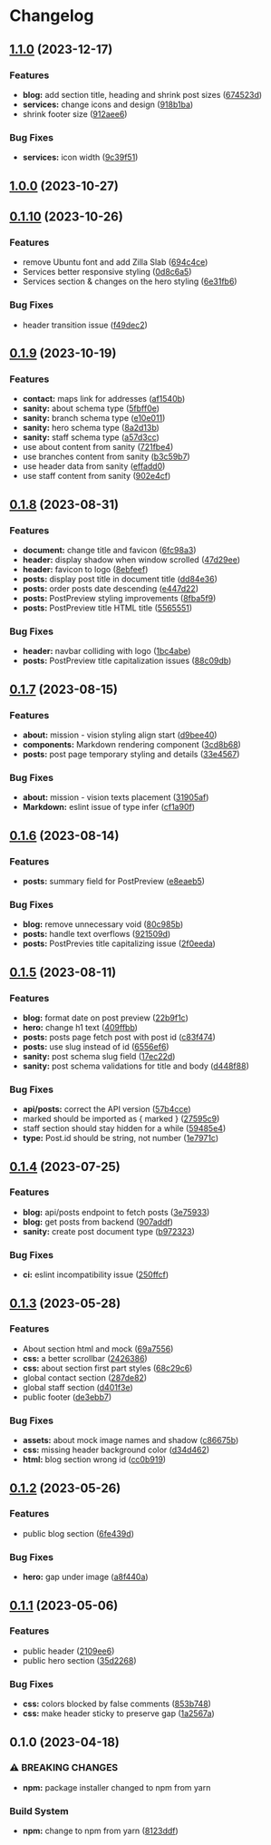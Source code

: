 # Changelog

## [1.1.0](https://github.com/huseyin-ozkan/ozkan-musavirlik/compare/v1.0.0...v1.1.0) (2023-12-17)


### Features

* **blog:** add section title, heading and shrink post sizes ([674523d](https://github.com/huseyin-ozkan/ozkan-musavirlik/commit/674523da9351579933b63f6e769e7280d25f428a))
* **services:** change icons and design ([918b1ba](https://github.com/huseyin-ozkan/ozkan-musavirlik/commit/918b1ba75de572d6857359eff5f995d16766b9c7))
* shrink footer size ([912aee6](https://github.com/huseyin-ozkan/ozkan-musavirlik/commit/912aee6efec75b4058a304b0469fbbb7c314f54b))


### Bug Fixes

* **services:** icon width ([9c39f51](https://github.com/huseyin-ozkan/ozkan-musavirlik/commit/9c39f51e62418ba5bf59ea593904589e7b669008))

## [1.0.0](https://github.com/huseyin-ozkan/ozkan-musavirlik/compare/v0.1.10...v1.0.0) (2023-10-27)

## [0.1.10](https://github.com/huseyin-ozkan/ozkan-musavirlik/compare/v0.1.9...v0.1.10) (2023-10-26)


### Features

* remove Ubuntu font and add Zilla Slab ([694c4ce](https://github.com/huseyin-ozkan/ozkan-musavirlik/commit/694c4ce132cd220842e399c6d8065018ad1b17f3))
* Services better responsive styling ([0d8c6a5](https://github.com/huseyin-ozkan/ozkan-musavirlik/commit/0d8c6a5aae540ebed5b9b581625d8e4f816e5736))
* Services section & changes on the hero styling ([6e31fb6](https://github.com/huseyin-ozkan/ozkan-musavirlik/commit/6e31fb61b9cbbef06b8934ae9fe1c4678a211071))


### Bug Fixes

* header transition issue ([f49dec2](https://github.com/huseyin-ozkan/ozkan-musavirlik/commit/f49dec26798183e9ea313de239c8fc0d4da737d0))

## [0.1.9](https://github.com/huseyin-ozkan/ozkan-musavirlik/compare/v0.1.8...v0.1.9) (2023-10-19)


### Features

* **contact:** maps link for addresses ([af1540b](https://github.com/huseyin-ozkan/ozkan-musavirlik/commit/af1540b72bcaadb915693aa470ffb4e86b4ca1c0))
* **sanity:** about schema type ([5fbff0e](https://github.com/huseyin-ozkan/ozkan-musavirlik/commit/5fbff0ea9f9ffba0787f3b276a117ffa227f5811))
* **sanity:** branch schema type ([e10e011](https://github.com/huseyin-ozkan/ozkan-musavirlik/commit/e10e011052efc94967ad92032af7666047b851e0))
* **sanity:** hero schema type ([8a2d13b](https://github.com/huseyin-ozkan/ozkan-musavirlik/commit/8a2d13b2754ded4c41d6ccbb0cf4cfdbe9a33cc8))
* **sanity:** staff schema type ([a57d3cc](https://github.com/huseyin-ozkan/ozkan-musavirlik/commit/a57d3ccbf17ba9dfa94c22ecc9b306b499591e92))
* use about content from sanity ([721fbe4](https://github.com/huseyin-ozkan/ozkan-musavirlik/commit/721fbe4572c2b5fe6ba552980b31f98098660afd))
* use branches content from sanity ([b3c59b7](https://github.com/huseyin-ozkan/ozkan-musavirlik/commit/b3c59b7b3dc493db91349ef98e1d4d2ca65761f9))
* use header data from sanity ([effadd0](https://github.com/huseyin-ozkan/ozkan-musavirlik/commit/effadd053044bcb9cfc97ca9e504249d8f448881))
* use staff content from sanity ([902e4cf](https://github.com/huseyin-ozkan/ozkan-musavirlik/commit/902e4cfbec747d39ad66457bca75460f895d8d49))

## [0.1.8](https://github.com/huseyin-ozkan/ozkan-musavirlik/compare/v0.1.7...v0.1.8) (2023-08-31)


### Features

* **document:** change title and favicon ([6fc98a3](https://github.com/huseyin-ozkan/ozkan-musavirlik/commit/6fc98a3e956b9f6d7679f1137fc98d9eb6593a3b))
* **header:** display shadow when window scrolled ([47d29ee](https://github.com/huseyin-ozkan/ozkan-musavirlik/commit/47d29ee41da39d295d0f51747be5a8f656f7690e))
* **header:** favicon to logo ([8ebfeef](https://github.com/huseyin-ozkan/ozkan-musavirlik/commit/8ebfeeffd644206118b4bbad6e1fadc9dc203665))
* **posts:** display post title in document title ([dd84e36](https://github.com/huseyin-ozkan/ozkan-musavirlik/commit/dd84e36ac0d895a03d9f4be55c11271a9a116733))
* **posts:** order posts date descending ([e447d22](https://github.com/huseyin-ozkan/ozkan-musavirlik/commit/e447d2251b2372236dcaa75d5346d79ec98f0d40))
* **posts:** PostPreview styling improvements ([8fba5f9](https://github.com/huseyin-ozkan/ozkan-musavirlik/commit/8fba5f9c873f0bf706db20b7a47b47afa210789b))
* **posts:** PostPreview title HTML title ([5565551](https://github.com/huseyin-ozkan/ozkan-musavirlik/commit/55655510eedac8b826ec1633348a2022ac9f4eff))


### Bug Fixes

* **header:** navbar colliding with logo ([1bc4abe](https://github.com/huseyin-ozkan/ozkan-musavirlik/commit/1bc4abe1d2664f5e59f9646b73f50abf99c85eaf))
* **posts:** PostPreview title capitalization issues ([88c09db](https://github.com/huseyin-ozkan/ozkan-musavirlik/commit/88c09dbc59f27afa7fce0a59ae239655246429c1))

## [0.1.7](https://github.com/huseyin-ozkan/ozkan-musavirlik/compare/v0.1.6...v0.1.7) (2023-08-15)


### Features

* **about:** mission - vision styling align start ([d9bee40](https://github.com/huseyin-ozkan/ozkan-musavirlik/commit/d9bee40d26d3df72d99499fd552b522f34e530c0))
* **components:** Markdown rendering component ([3cd8b68](https://github.com/huseyin-ozkan/ozkan-musavirlik/commit/3cd8b68289f72779281560b89510a743d4755569))
* **posts:** post page temporary styling and details ([33e4567](https://github.com/huseyin-ozkan/ozkan-musavirlik/commit/33e456737c5da52896392175b25f30b6c36b1242))


### Bug Fixes

* **about:** mission - vision texts placement ([31905af](https://github.com/huseyin-ozkan/ozkan-musavirlik/commit/31905af680dd5445f1c1b389526ea383c00edf88))
* **Markdown:** eslint issue of type infer ([cf1a90f](https://github.com/huseyin-ozkan/ozkan-musavirlik/commit/cf1a90ff39be9fb7b02cece5ca6c9a71faf73d4f))

## [0.1.6](https://github.com/huseyin-ozkan/ozkan-musavirlik/compare/v0.1.5...v0.1.6) (2023-08-14)


### Features

* **posts:** summary field for PostPreview ([e8eaeb5](https://github.com/huseyin-ozkan/ozkan-musavirlik/commit/e8eaeb52ed1fa0654eb5b65eb34e610c46f4fabd))


### Bug Fixes

* **blog:** remove unnecessary void ([80c985b](https://github.com/huseyin-ozkan/ozkan-musavirlik/commit/80c985bcd4823231da4a949e4d1041acae5fda8e))
* **posts:** handle text overflows ([921509d](https://github.com/huseyin-ozkan/ozkan-musavirlik/commit/921509d08b30487eb4c43fbf20b021ad4008fa64))
* **posts:** PostPrevies title capitalizing issue ([2f0eeda](https://github.com/huseyin-ozkan/ozkan-musavirlik/commit/2f0eedacd4faa842eb19e6b4a503aa038b9ba341))

## [0.1.5](https://github.com/huseyin-ozkan/ozkan-musavirlik/compare/v0.1.4...v0.1.5) (2023-08-11)


### Features

* **blog:** format date on post preview ([22b9f1c](https://github.com/huseyin-ozkan/ozkan-musavirlik/commit/22b9f1cda7423d32b6b0064f797d0c265a917c27))
* **hero:** change h1 text ([409ffbb](https://github.com/huseyin-ozkan/ozkan-musavirlik/commit/409ffbb8641d5935ab5b97c2ed70048e2263c577))
* **posts:** posts page fetch post with post id ([c83f474](https://github.com/huseyin-ozkan/ozkan-musavirlik/commit/c83f4747c0a2e72f6f60c74fc809e9174dd8cb77))
* **posts:** use slug instead of id ([6556ef6](https://github.com/huseyin-ozkan/ozkan-musavirlik/commit/6556ef65d6b37ff6aba5a4bb30950b66f2286afd))
* **sanity:** post schema slug field ([17ec22d](https://github.com/huseyin-ozkan/ozkan-musavirlik/commit/17ec22d129df4377ca6c923181caa3254f8afd39))
* **sanity:** post schema validations for title and body ([d448f88](https://github.com/huseyin-ozkan/ozkan-musavirlik/commit/d448f8814b7e3800a1f94a6ca63970f67155ee5f))


### Bug Fixes

* **api/posts:** correct the API version ([57b4cce](https://github.com/huseyin-ozkan/ozkan-musavirlik/commit/57b4ccec0b6d1bbe0bcc5efe841c968068f3237c))
* marked should be imported as { marked } ([27595c9](https://github.com/huseyin-ozkan/ozkan-musavirlik/commit/27595c98b4b7e07fc9bba5b5d4e8d31d15743af7))
* staff section should stay hidden for a while ([59485e4](https://github.com/huseyin-ozkan/ozkan-musavirlik/commit/59485e430f29167dbeaaa8bd6a748b9c2dd08072))
* **type:** Post.id should be string, not number ([1e7971c](https://github.com/huseyin-ozkan/ozkan-musavirlik/commit/1e7971cad460b70410c5180418cb8354f1e354a1))

## [0.1.4](https://github.com/Metehan-Altuntekin/ozkan-musavirlik/compare/v0.1.3...v0.1.4) (2023-07-25)


### Features

* **blog:** api/posts endpoint to fetch posts ([3e75933](https://github.com/Metehan-Altuntekin/ozkan-musavirlik/commit/3e759338d707215bd502ecf968b7c8bf9abd9dca))
* **blog:** get posts from backend ([907addf](https://github.com/Metehan-Altuntekin/ozkan-musavirlik/commit/907addf6dfa469fd2b505c1e98818bd274294cf3))
* **sanity:** create post document type ([b972323](https://github.com/Metehan-Altuntekin/ozkan-musavirlik/commit/b97232301a691679b90599db3a6976356b7cc576))


### Bug Fixes

* **ci:** eslint incompatibility issue ([250ffcf](https://github.com/Metehan-Altuntekin/ozkan-musavirlik/commit/250ffcfbf909d6884616ca75affb5f58dae6b5e8))

## [0.1.3](https://github.com/Metehan-Altuntekin/ozkan-musavirlik/compare/v0.1.2...v0.1.3) (2023-05-28)


### Features

* About section html and mock ([69a7556](https://github.com/Metehan-Altuntekin/ozkan-musavirlik/commit/69a7556d0699a5718d403647ab9204ea0ad65bca))
* **css:** a better scrollbar ([2426386](https://github.com/Metehan-Altuntekin/ozkan-musavirlik/commit/2426386442a2fcc462f408cfc9d01d92e9f944ef))
* **css:** about section first part styles ([68c29c6](https://github.com/Metehan-Altuntekin/ozkan-musavirlik/commit/68c29c60be7b0cdecf9e0514d052f73c0d4ab761))
* global contact section ([287de82](https://github.com/Metehan-Altuntekin/ozkan-musavirlik/commit/287de824ead790563b6c6df26d97ac3a07ba7684))
* global staff section ([d401f3e](https://github.com/Metehan-Altuntekin/ozkan-musavirlik/commit/d401f3eb436b2d109d1a0f8762e2c03b824b5400))
* public footer ([de3ebb7](https://github.com/Metehan-Altuntekin/ozkan-musavirlik/commit/de3ebb7c227396b8ac4f4bc26d7f314c8a7fdaf1))


### Bug Fixes

* **assets:** about mock image names and shadow ([c86675b](https://github.com/Metehan-Altuntekin/ozkan-musavirlik/commit/c86675bd48f4f6722398d428e234edac467f998f))
* **css:** missing header background color ([d34d462](https://github.com/Metehan-Altuntekin/ozkan-musavirlik/commit/d34d462dddaf257d8d806de97fe85607fdad9fd9))
* **html:** blog section wrong id ([cc0b919](https://github.com/Metehan-Altuntekin/ozkan-musavirlik/commit/cc0b919b7548950cf3812b81719fbf6d4a445c45))

## [0.1.2](https://github.com/Metehan-Altuntekin/ozkan-musavirlik/compare/v0.1.1...v0.1.2) (2023-05-26)


### Features

* public blog section ([6fe439d](https://github.com/Metehan-Altuntekin/ozkan-musavirlik/commit/6fe439d757fd6f84898a93319575f3e66fc30135))


### Bug Fixes

* **hero:** gap under image ([a8f440a](https://github.com/Metehan-Altuntekin/ozkan-musavirlik/commit/a8f440a0ccbeca5940e15495e193e7c4092517e6))

## [0.1.1](https://github.com/Metehan-Altuntekin/ozkan-musavirlik/compare/v0.1.0...v0.1.1) (2023-05-06)


### Features

* public header ([2109ee6](https://github.com/Metehan-Altuntekin/ozkan-musavirlik/commit/2109ee6aea76c51fa806fc069eb4611bec234ef4))
* public hero section ([35d2268](https://github.com/Metehan-Altuntekin/ozkan-musavirlik/commit/35d2268cd0f47ec4c9c1db4d209908b1eefcf99f))


### Bug Fixes

* **css:** colors blocked by false comments ([853b748](https://github.com/Metehan-Altuntekin/ozkan-musavirlik/commit/853b74802c974bd1ed346fe2050db9edaf491d9a))
* **css:** make header sticky to preserve gap ([1a2567a](https://github.com/Metehan-Altuntekin/ozkan-musavirlik/commit/1a2567aa7d6a5683d38cb3d99f8af556f806bc55))

## 0.1.0 (2023-04-18)

### ⚠ BREAKING CHANGES

- **npm:** package installer changed to npm from yarn

### Build System

- **npm:** change to npm from yarn ([8123ddf](https://github.com/Metehan-Altuntekin/ozkan-musavirlik/commit/8123ddf67d0adcd869a9c90f7e76c550b32494ae))
